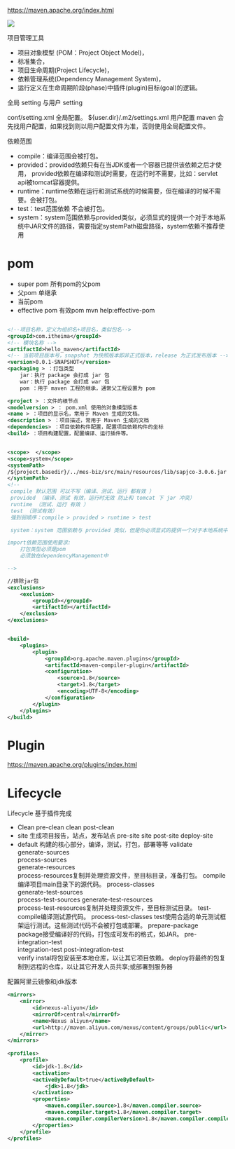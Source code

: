https://maven.apache.org/index.html


![](https://cuichonghe.oss-cn-shenzhen.aliyuncs.com/markdown/maven概念模型图.png)

项目管理工具
* 项目对象模型 (POM：Project Object Model)，
* 标准集合，
* 项目生命周期(Project Lifecycle)，
* 依赖管理系统(Dependency Management System)，
* 运行定义在生命周期阶段(phase)中插件(plugin)目标(goal)的逻辑。


全局 setting 与用户 setting

conf/setting.xml 全局配置。
${user.dir}/.m2/settings.xml 用户配置
maven 会先找用户配置，如果找到则以用户配置文件为准，否则使用全局配置文件。

依赖范围
* compile：编译范围会被打包。
* provided：provided依赖只有在当JDK或者一个容器已提供该依赖之后才使用， provided依赖在编译和测试时需要，在运行时不需要，比如：servlet api被tomcat容器提供。
* runtime：runtime依赖在运行和测试系统的时候需要，但在编译的时候不需要。会被打包。
* test：test范围依赖 不会被打包。
* system：system范围依赖与provided类似，必须显式的提供一个对于本地系统中JAR文件的路径，需要指定systemPath磁盘路径，system依赖不推荐使用

# pom
* super pom 所有pom的父pom
* 父pom  单继承
* 当前pom
* effective pom 有效pom   mvn help:effective-pom



```xml

<!--项目名称，定义为组织名+项目名，类似包名-->
<groupId>com.itheima</groupId>
<!-- 模块名称 -->
<artifactId>hello_maven</artifactId>
<!-- 当前项目版本号，snapshot 为快照版本即非正式版本，release 为正式发布版本 -->
<version>0.0.1-SNAPSHOT</version>
<packaging > ：打包类型
    jar：执行 package 会打成 jar 包
    war：执行 package 会打成 war 包
    pom ：用于 maven 工程的继承，通常父工程设置为 pom

<project > ：文件的根节点
<modelversion > ： pom.xml 使用的对象模型版本
<name > ：项目的显示名，常用于 Maven 生成的文档。
<description > ：项目描述，常用于 Maven 生成的文档
<dependencies> ：项目依赖构件配置，配置项目依赖构件的坐标
<build> ：项目构建配置，配置编译、运行插件等。


<scope>  </scope>
<scope>system</scope>
<systemPath>
/${project.basedir}/../mes-biz/src/main/resources/lib/sapjco-3.0.6.jar
</systemPath>
<!--
 compile 默认范围 可以不写（编译、测试、运行 都有效 ）
 provided （编译、测试 有效，运行时无效 防止和 tomcat 下 jar 冲突）
 runtime （测试、运行 有效 ）
 test （测试有效）
 强到弱顺序：compile > provided > runtime > test

 system：system 范围依赖与 provided 类似，但是你必须显式的提供一个对于本地系统中 JAR文件的路径，需要指定 systemPath 磁盘路径，system依赖不推荐使用。

import依赖范围使用要求:
	打包类型必须是pom
	必须放在dependencyManagement中

-->

//排除jar包
<exclusions>  
    <exclusion>        
	    <groupId></groupId>        
	    <artifactId></artifactId>    
    </exclusion>
</exclusions>


<build>
    <plugins>
        <plugin>
            <groupId>org.apache.maven.plugins</groupId>
            <artifactId>maven-compiler-plugin</artifactId>
            <configuration>
                <source>1.8</source>
                <target>1.8</target>
                <encoding>UTF-8</encoding>
            </configuration>
        </plugin>
    </plugins>
</build>

```











# Plugin
https://maven.apache.org/plugins/index.html










# Lifecycle
Lifecycle 基于插件完成

* Clean
	pre-clean
	clean
	post-clean
* site     生成项目报告，站点，发布站点
	pre-site 
	site 
	post-site 
	deploy-site
* default        构建的核心部分，编译，测试，打包，部署等等
	validate  
	generate-sources  
	process-sources  
	generate-resources  
	process-resources复制并处理资源文件，至目标目录，准备打包。 
	compile编译项目main目录下的源代码。 
	process-classes  
	generate-test-sources  
	process-test-sources 
	generate-test-resources  
	process-test-resources复制并处理资源文件，至目标测试目录。 
	test-compile编译测试源代码。 
	process-test-classes
	test使用合适的单元测试框架运行测试。这些测试代码不会被打包或部署。
	prepare-package  
	package接受编译好的代码，打包成可发布的格式，如JAR。 
	pre-integration-test  
	integration-test 
	post-integration-test  
	verify 
	instal将包安装至本地仓库，以让其它项目依赖。 
	deploy将最终的包复制到远程的仓库，以让其它开发人员共享;或部署到服务器













配置阿里云镜像和jdk版本
```xml
<mirrors>
    <mirror>
        <id>nexus-aliyun</id>
        <mirrorOf>central</mirrorOf>
        <name>Nexus aliyun</name>
        <url>http://maven.aliyun.com/nexus/content/groups/public</url>
    </mirror>
</mirrors>
 
<profiles>
    <profile>
        <id>jdk-1.8</id>
        <activation>
        <activeByDefault>true</activeByDefault>
            <jdk>1.8</jdk>
        </activation>
        <properties>
            <maven.compiler.source>1.8</maven.compiler.source>
            <maven.compiler.target>1.8</maven.compiler.target>
            <maven.compiler.compilerVersion>1.8</maven.compiler.compilerVersion>
        </properties>
    </profile>
</profiles>
```